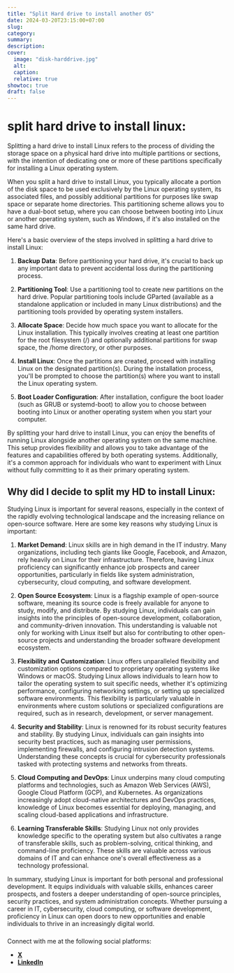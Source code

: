 ```yaml
---
title: "Split Hard drive to install another OS"
date: 2024-03-20T23:15:00+07:00
slug: 
category: 
summary:
description: 
cover:
  image: "disk-harddrive.jpg"
  alt:
  caption: 
  relative: true
showtoc: true
draft: false
---
```


# split hard drive to install linux: 

Splitting a hard drive to install Linux refers to the process of dividing the storage space on a physical hard drive into multiple partitions or sections, with the intention of dedicating one or more of these partitions specifically for installing a Linux operating system.

When you split a hard drive to install Linux, you typically allocate a portion of the disk space to be used exclusively by the Linux operating system, its associated files, and possibly additional partitions for purposes like swap space or separate home directories. This partitioning scheme allows you to have a dual-boot setup, where you can choose between booting into Linux or another operating system, such as Windows, if it's also installed on the same hard drive.

Here's a basic overview of the steps involved in splitting a hard drive to install Linux:

1. **Backup Data**: Before partitioning your hard drive, it's crucial to back up any important data to prevent accidental loss during the partitioning process.

2. **Partitioning Tool**: Use a partitioning tool to create new partitions on the hard drive. Popular partitioning tools include GParted (available as a standalone application or included in many Linux distributions) and the partitioning tools provided by operating system installers.

3. **Allocate Space**: Decide how much space you want to allocate for the Linux installation. This typically involves creating at least one partition for the root filesystem (/) and optionally additional partitions for swap space, the /home directory, or other purposes.

4. **Install Linux**: Once the partitions are created, proceed with installing Linux on the designated partition(s). During the installation process, you'll be prompted to choose the partition(s) where you want to install the Linux operating system.

5. **Boot Loader Configuration**: After installation, configure the boot loader (such as GRUB or systemd-boot) to allow you to choose between booting into Linux or another operating system when you start your computer.

By splitting your hard drive to install Linux, you can enjoy the benefits of running Linux alongside another operating system on the same machine. This setup provides flexibility and allows you to take advantage of the features and capabilities offered by both operating systems. Additionally, it's a common approach for individuals who want to experiment with Linux without fully committing to it as their primary operating system.

## Why did I decide to split my HD to install Linux:

Studying Linux is important for several reasons, especially in the context of the rapidly evolving technological landscape and the increasing reliance on open-source software. Here are some key reasons why studying Linux is important:

1. **Market Demand**: Linux skills are in high demand in the IT industry. Many organizations, including tech giants like Google, Facebook, and Amazon, rely heavily on Linux for their infrastructure. Therefore, having Linux proficiency can significantly enhance job prospects and career opportunities, particularly in fields like system administration, cybersecurity, cloud computing, and software development.

2. **Open Source Ecosystem**: Linux is a flagship example of open-source software, meaning its source code is freely available for anyone to study, modify, and distribute. By studying Linux, individuals can gain insights into the principles of open-source development, collaboration, and community-driven innovation. This understanding is valuable not only for working with Linux itself but also for contributing to other open-source projects and understanding the broader software development ecosystem.

3. **Flexibility and Customization**: Linux offers unparalleled flexibility and customization options compared to proprietary operating systems like Windows or macOS. Studying Linux allows individuals to learn how to tailor the operating system to suit specific needs, whether it's optimizing performance, configuring networking settings, or setting up specialized software environments. This flexibility is particularly valuable in environments where custom solutions or specialized configurations are required, such as in research, development, or server management.

4. **Security and Stability**: Linux is renowned for its robust security features and stability. By studying Linux, individuals can gain insights into security best practices, such as managing user permissions, implementing firewalls, and configuring intrusion detection systems. Understanding these concepts is crucial for cybersecurity professionals tasked with protecting systems and networks from threats.

5. **Cloud Computing and DevOps**: Linux underpins many cloud computing platforms and technologies, such as Amazon Web Services (AWS), Google Cloud Platform (GCP), and Kubernetes. As organizations increasingly adopt cloud-native architectures and DevOps practices, knowledge of Linux becomes essential for deploying, managing, and scaling cloud-based applications and infrastructure.

6. **Learning Transferable Skills**: Studying Linux not only provides knowledge specific to the operating system but also cultivates a range of transferable skills, such as problem-solving, critical thinking, and command-line proficiency. These skills are valuable across various domains of IT and can enhance one's overall effectiveness as a technology professional.

In summary, studying Linux is important for both personal and professional development. It equips individuals with valuable skills, enhances career prospects, and fosters a deeper understanding of open-source principles, security practices, and system administration concepts. Whether pursuing a career in IT, cybersecurity, cloud computing, or software development, proficiency in Linux can open doors to new opportunities and enable individuals to thrive in an increasingly digital world.

###

Connect with me at the following social platforms:
- [**X**](https://twitter.com/lexromoo)
- [**LinkedIn**](https://www.linkedin.com/in/alex-romo-0b720a2a2/)

